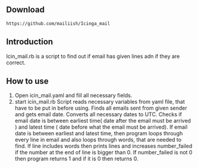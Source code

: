 Download
--------
	https://github.com/mailiish/Icinga_mail


Introduction
------------

Icin_mail.rb  is a script to find out if email has given lines adn if they are correct.


How to use
----------

1. Open icin_mail.yaml and fill all necessary fields.
2. start icin_mail.rb
	Script reads necessary variables from yaml file, that have to be put in before using.
	Finds all emails sent from given sender and gets email date.
	Converts all necessary dates to UTC. 
	Checks if email date is between earliest time( date after the email must be arrived ) and latest time ( date before what the email must be arrived). 
	If email date is between earliest and latest time, then program loops through every line in email and also loops through words, that are needed to find.
	If line includes words then prints lines and increases number_failed if the number at the end of line is bigger than 0.
	If number_failed is not 0 then program returns 1 and if it is 0 then returns 0.  
